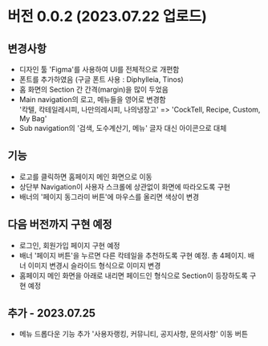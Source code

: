 # 버전 0.0.2 (2023.07.22 업로드)
## 변경사항
- 디자인 툴 'Figma'를 사용하여 UI를 전체적으로 개편함
- 폰트를 추가하였음 (구글 폰트 사용 : Diphylleia, Tinos)
- 홈 화면의 Section 간 간격(margin)을 많이 두었음
- Main navigation의 로고, 메뉴들을 영어로 변경함  
'칵텔, 칵테일레시피, 나만의레시피, 나의냉장고' => 'CockTell, Recipe, Custom, My Bag'
- Sub navigation의 '검색, 도수계산기, 메뉴' 글자 대신 아이콘으로 대체

## 기능
- 로고를 클릭하면 홈페이지 메인 화면으로 이동
- 상단부 Navigation이 사용자 스크롤에 상관없이 화면에 따라오도록 구현
- 배너의 '페이지 동그라미 버튼'에 마우스를 올리면 색상이 변경

## 다음 버전까지 구현 예정
- 로그인, 회원가입 페이지 구현 예정
- 배너 '페이지 버튼'을 누르면 다른 칵테일을 추천하도록 구현 예정. 총 4페이지. 배너 이미지 변경시 슬라이드 형식으로 이미지 변경
- 홈페이지 메인 화면을 아래로 내리면 페이드인 형식으로 Section이 등장하도록 구현 예정

## 추가 - 2023.07.25
- 메뉴 드롭다운 기능 추가 '사용자랭킹, 커뮤니티, 공지사항, 문의사항' 이동 버튼